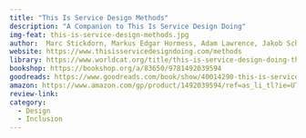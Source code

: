 ```yaml
---
title: "This Is Service Design Methods"
description: "A Companion to This Is Service Design Doing"
img-feat: this-is-service-design-methods.jpg
author:  Marc Stickdorn, Markus Edgar Hormess, Adam Lawrence, Jakob Schneider
website: https://www.thisisservicedesigndoing.com/methods
library: https://www.worldcat.org/title/this-is-service-design-doing-the-methods-companion/oclc/1033784420?loc=
bookshop: https://bookshop.org/a/83650/9781492039594
goodreads: https://www.goodreads.com/book/show/40014290-this-is-service-design-methods
amazon: https://www.amazon.com/gp/product/1492039594/ref=as_li_tl?ie=UTF8&tag=govfresh-20&camp=1789&creative=9325&linkCode=as2&creativeASIN=1492039594&linkId=79f9749effc53793c3461343f67bd08a
review-link: 
category:
  - Design
  - Inclusion
---
```


